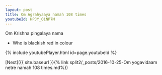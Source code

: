 ```yaml
---
layout: post
title: Om Agrahyaaya namah 108 times
youtubeId: HPJY_OiNP7M
---
```

 
 
Om Krishna pingalaya nama 
 
 -  Who is blackish red in colour 
 
  
 
  
 
 
 
 
 
 


{% include youtubePlayer.html id=page.youtubeId %}
 
[Next]({{ site.baseurl }}{% link  split2/_posts/2016-10-25-Om yogavidaam netre namah 108 times.md%})
 
